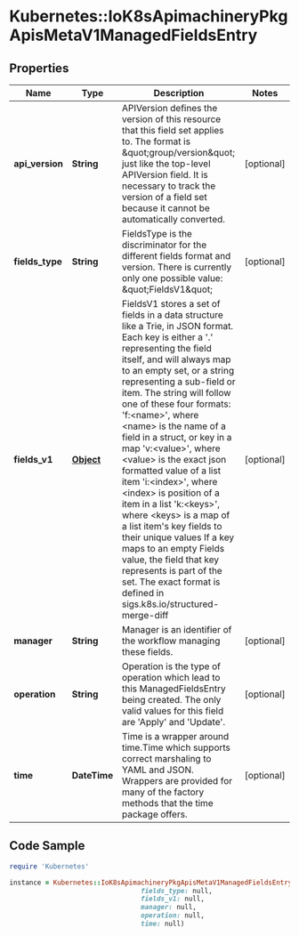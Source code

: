 # Kubernetes::IoK8sApimachineryPkgApisMetaV1ManagedFieldsEntry

## Properties

Name | Type | Description | Notes
------------ | ------------- | ------------- | -------------
**api_version** | **String** | APIVersion defines the version of this resource that this field set applies to. The format is \&quot;group/version\&quot; just like the top-level APIVersion field. It is necessary to track the version of a field set because it cannot be automatically converted. | [optional] 
**fields_type** | **String** | FieldsType is the discriminator for the different fields format and version. There is currently only one possible value: \&quot;FieldsV1\&quot; | [optional] 
**fields_v1** | [**Object**](.md) | FieldsV1 stores a set of fields in a data structure like a Trie, in JSON format.  Each key is either a &#39;.&#39; representing the field itself, and will always map to an empty set, or a string representing a sub-field or item. The string will follow one of these four formats: &#39;f:&lt;name&gt;&#39;, where &lt;name&gt; is the name of a field in a struct, or key in a map &#39;v:&lt;value&gt;&#39;, where &lt;value&gt; is the exact json formatted value of a list item &#39;i:&lt;index&gt;&#39;, where &lt;index&gt; is position of a item in a list &#39;k:&lt;keys&gt;&#39;, where &lt;keys&gt; is a map of  a list item&#39;s key fields to their unique values If a key maps to an empty Fields value, the field that key represents is part of the set.  The exact format is defined in sigs.k8s.io/structured-merge-diff | [optional] 
**manager** | **String** | Manager is an identifier of the workflow managing these fields. | [optional] 
**operation** | **String** | Operation is the type of operation which lead to this ManagedFieldsEntry being created. The only valid values for this field are &#39;Apply&#39; and &#39;Update&#39;. | [optional] 
**time** | **DateTime** | Time is a wrapper around time.Time which supports correct marshaling to YAML and JSON.  Wrappers are provided for many of the factory methods that the time package offers. | [optional] 

## Code Sample

```ruby
require 'Kubernetes'

instance = Kubernetes::IoK8sApimachineryPkgApisMetaV1ManagedFieldsEntry.new(api_version: null,
                                 fields_type: null,
                                 fields_v1: null,
                                 manager: null,
                                 operation: null,
                                 time: null)
```


